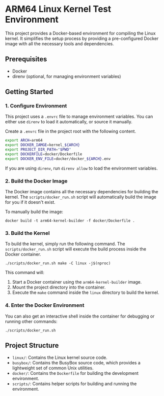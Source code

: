 # ARM64 Linux Kernel Test Environment

This project provides a Docker-based environment for compiling the Linux kernel. It simplifies the setup process by providing a pre-configured Docker image with all the necessary tools and dependencies.

## Prerequisites

- Docker
- direnv (optional, for managing environment variables)

## Getting Started

### 1. Configure Environment

This project uses a `.envrc` file to manage environment variables. You can either use `direnv` to load it automatically, or source it manually.

Create a `.envrc` file in the project root with the following content.

```bash
export ARCH=arm64
export DOCKER_IAMGE=kernel_${ARCH}
export PROJECT_DIR_PATH="$PWD"
export DOCKERFILE=docker/Dockerfile
export DOCKER_ENV_FILE=docker/docker_${ARCH}.env
```

If you are using `direnv`, run `direnv allow` to load the environment variables.

### 2. Build the Docker Image

The Docker image contains all the necessary dependencies for building the kernel. The `scripts/docker_run.sh` script will automatically build the image for you if it doesn't exist.

To manually build the image:

```shell
docker build -t arm64-kernel-builder -f docker/Dockerfile .
```

### 3. Build the Kernel

To build the kernel, simply run the following command. The `scripts/docker_run.sh` script will execute the build process inside the Docker container.

```shell
./scripts/docker_run.sh make -C linux -j$(nproc)
```

This command will:
1. Start a Docker container using the `arm64-kernel-builder` image.
2. Mount the project directory into the container.
3. Execute the `make` command inside the `linux` directory to build the kernel.

### 4. Enter the Docker Environment

You can also get an interactive shell inside the container for debugging or running other commands:

```shell
./scripts/docker_run.sh
```

## Project Structure

- `linux/`: Contains the Linux kernel source code.
- `busybox/`: Contains the BusyBox source code, which provides a lightweight set of common Unix utilities.
- `docker/`: Contains the `Dockerfile` for building the development environment.
- `scripts/`: Contains helper scripts for building and running the environment.
